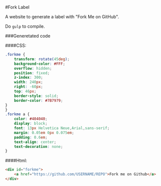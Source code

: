 #Fork Label

A website to generate a label with "Fork Me on GitHub".

Do `gulp` to compile.

###Generetated code

####CSS:
```css
.forkme {
    transform: rotate(45deg);
    background-color: #FFF;
    overflow: hidden;
    position: fixed;
    z-index: 300;
    width: 240px;
    right: -60px;
    top: 46px;
    border-style: solid;
    border-color: #7B7979;
}
}
.forkme a {
    color: #404040;
    display: block;
    font: 13px Helvetica Neue,Arial,sans-serif;
    margin: 0.05em 0px 0.075em;
    padding: 0.6em;
    text-align: center;
    text-decoration: none;
}
```

####Html:
```html
<div id="forkme">
    <a href="https://github.com/USERNAME/REPO">Fork me on Github</a>
</div>
```
